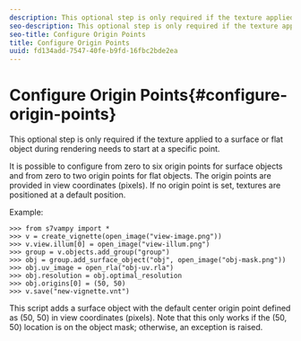 ```yaml
---
description: This optional step is only required if the texture applied to a surface or flat object during rendering needs to start at a specific point.
seo-description: This optional step is only required if the texture applied to a surface or flat object during rendering needs to start at a specific point.
seo-title: Configure Origin Points
title: Configure Origin Points
uuid: fd134add-7547-40fe-b9fd-16fbc2bde2ea
---
```


# Configure Origin Points{#configure-origin-points}

This optional step is only required if the texture applied to a surface or flat object during rendering needs to start at a specific point.

It is possible to configure from zero to six origin points for surface objects and from zero to two origin points for flat objects. The origin points are provided in view coordinates (pixels). If no origin point is set, textures are positioned at a default position.

Example:

```
>>> from s7vampy import * 
>>> v = create_vignette(open_image("view-image.png")) 
>>> v.view.illum[0] = open_image("view-illum.png") 
>>> group = v.objects.add_group("group") 
>>> obj = group.add_surface_object("obj", open_image("obj-mask.png")) 
>>> obj.uv_image = open_rla("obj-uv.rla") 
>>> obj.resolution = obj.optimal_resolution 
>>> obj.origins[0] = (50, 50) 
>>> v.save("new-vignette.vnt")
```

This script adds a surface object with the default center origin point defined as (50, 50) in view coordinates (pixels). Note that this only works if the (50, 50) location is on the object mask; otherwise, an exception is raised. 
